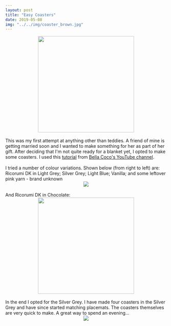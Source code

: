 ```yaml
---
layout: post
title: "Easy Coasters"
date: 2019-05-08
img: "../../img/coaster_brown.jpg"
---
```

<div style="text-align: center"><img src="../../../img/coaster-copy.jpeg" width="300"></div>
<br>
This was my first attempt at anything other than teddies. A friend of mine is getting married soon and I wanted to make something for her as part of her gift. After deciding that I'm not quite ready for a blanket yet, I opted to make some coasters. I used this <a href="https://www.youtube.com/watch?v=Ium6UBEEpm0" target="_blank">tutorial</a> from <a href="https://www.youtube.com/user/sa8rah56" target="_blank">Bella Coco's YouTube channel</a>.
<br>
<br>
I tried a number of colour variations. Shown below (from right to left) are: Ricorumi DK in Light Grey; Silver Grey; Light Blue; Vanilla; and some leftover pink yarn - brand unknown
<div style="text-align: center"><img src="../../../img/coasters1.jpeg" class="responsive"></div>
<br>
And Ricorumi DK in Chocolate:
<div style="text-align: center"><img src="../../../img/coaster_brown.jpg" width="300"></div>
<br>
In the end I opted for the Silver Grey. I have made four coasters in the Silver Grey and have since started matching placemats. The coasters themselves are very quick to make. A great way to spend an evening...
<div style="text-align: center"><img src="../../../img/coasters3.jpeg" class="responsive"></div>
<br>
